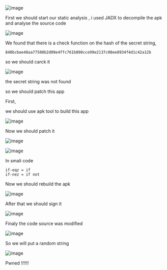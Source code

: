 ![image](https://github.com/user-attachments/assets/8c059acb-cf45-45b1-8e8d-733b8ba40d51)

First we should start our static analysis , i used JADX to decompile the apk and analyse the source code 

![image](https://github.com/user-attachments/assets/bbd66f3a-6a47-4abc-994e-955ed32c7b20)

We found that there is a check function on the hash of the secret string,

```
840bcbee48aa77500b2d09e4ffc761b890cce99e2137c00ee8934f4d1c42a12b
```
so we should carck it

![image](https://github.com/user-attachments/assets/c2c28cd1-bfef-4a9b-b598-12178530a8ea)

the secret string was not found 

so we should patch this app

First,

we should use apk tool to build this app 

![image](https://github.com/user-attachments/assets/aac93491-5e22-4cfc-b431-ede3b2e90068)

Now we should patch it 

![image](https://github.com/user-attachments/assets/ded652aa-4818-4eec-b2a8-beb1fb1a3b47)

![image](https://github.com/user-attachments/assets/7cb92774-e1bd-4d98-bb28-210cb2f7d061)

In smali code 

```
if-eqz = if
if-nez = if not
```
Now we should rebuild the apk 

![image](https://github.com/user-attachments/assets/dab21f80-8bd0-46b8-b62f-b2e8902d032f)

After that we should sign it 

![image](https://github.com/user-attachments/assets/a55337d2-8902-4a8a-8f08-d244dad14688)

Finaly the code source was modified 

![image](https://github.com/user-attachments/assets/2e7960a0-d15f-421c-9185-1ce15f023e5b)

So we will put a random string 

![image](https://github.com/user-attachments/assets/c5757079-74ff-4b89-9ea9-0d5173c683db)


Pwned !!!!!!
